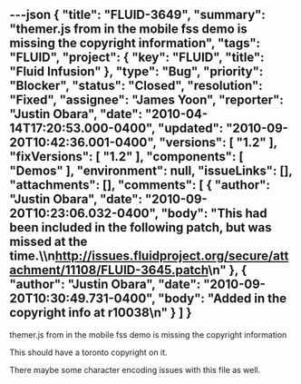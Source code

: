 ---json
{
  "title": "FLUID-3649",
  "summary": "themer.js from in the mobile fss demo is missing the copyright information",
  "tags": "FLUID",
  "project": {
    "key": "FLUID",
    "title": "Fluid Infusion"
  },
  "type": "Bug",
  "priority": "Blocker",
  "status": "Closed",
  "resolution": "Fixed",
  "assignee": "James Yoon",
  "reporter": "Justin Obara",
  "date": "2010-04-14T17:20:53.000-0400",
  "updated": "2010-09-20T10:42:36.001-0400",
  "versions": [
    "1.2"
  ],
  "fixVersions": [
    "1.2"
  ],
  "components": [
    "Demos"
  ],
  "environment": null,
  "issueLinks": [],
  "attachments": [],
  "comments": [
    {
      "author": "Justin Obara",
      "date": "2010-09-20T10:23:06.032-0400",
      "body": "This had been included in the following patch, but was missed at the time.\\\n<http://issues.fluidproject.org/secure/attachment/11108/FLUID-3645.patch>\n"
    },
    {
      "author": "Justin Obara",
      "date": "2010-09-20T10:30:49.731-0400",
      "body": "Added in the copyright info at r10038\n"
    }
  ]
}
---
themer.js from in the mobile fss demo is missing the copyright information

This should have a toronto copyright on it.

There maybe some character encoding issues with this file as well.

        